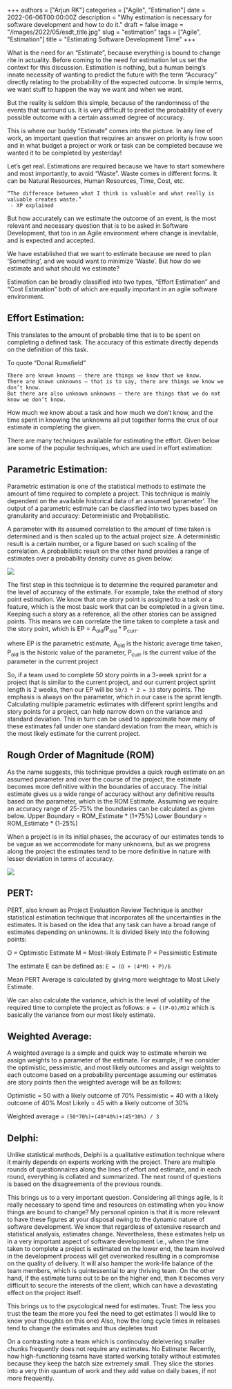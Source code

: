 +++
authors = ["Arjun RK"]
categories = ["Agile", "Estimation"]
date = 2022-06-06T00:00:00Z
description = "Why estimation is necessary for software development and how to do it."
draft = false
image = "/images/2022/05/esdt_title.jpg"
slug = "estimation"
tags = ["Agile", "Estimation"]
title = "Estimating Software Development Time"
+++

What is the need for an “Estimate”, because everything is bound to change rite in actuality. Before coming to the need for estimation let us set the context for this discussion. Estimation is nothing, but a human being’s innate necessity of wanting to predict the future with the term “Accuracy” directly relating to the probability of the expected outcome. In simple terms, we want stuff to happen the way we want and when we want.

But the reality is seldom this simple, because of the randomness of the events that surround us. It is very difficult to predict the probability of every possible outcome with a certain assumed degree of accuracy.

This is where our buddy “Estimate” comes into the picture. In any line of work, an important question that requires an answer on priority is how soon and in what budget a project or work or task can be completed because we wanted it to be completed by yesterday!

Let’s get real. Estimations are required because we have to start somewhere and most importantly, to avoid “Waste”. Waste comes in different forms. It can be Natural Resources, Human Resources, Time, Cost, etc.

```
“The difference between what I think is valuable and what really is valuable creates waste.”
 - XP explained
```

But how accurately can we estimate the outcome of an event, is the most relevant and necessary question that is to be asked in Software Development, that too in an Agile environment where change is inevitable, and is expected and accepted.

We have established that we want to estimate because we need to plan ‘Something’, and we would want to minimize ‘Waste’. But how do we estimate and what should we estimate?

Estimation can be broadly classified into two types, “Effort Estimation” and “Cost Estimation” both of which are equally important in an agile software environment.

## Effort Estimation:
This translates to the amount of probable time that is to be spent on completing a defined task. The accuracy of this estimate directly depends on the definition of this task.

To quote “Donal Rumsfield”
```
There are known knowns – there are things we know that we know.
There are known unknowns – that is to say, there are things we know we don’t know.
But there are also unknown unknowns – there are things that we do not know we don’t know.
```

How much we know about a task and how much we don’t know, and the time spent in knowing the unknowns all put together forms the crux of our estimate in completing the given.

There are many techniques available for estimating the effort. Given below are some of the popular techniques, which are used in effort estimation:

## Parametric Estimation:
Parametric estimation is one of the statistical methods to estimate the amount of time required to complete a project. This technique is mainly dependent on the available historical data of an assumed ‘parameter’. The output of a parametric estimate can be classified into two types based on granularity and accuracy: Deterministic and Probabilistic.

A parameter with its assumed correlation to the amount of time taken is determined and is then scaled up to the actual project size. A deterministic result is a certain number, or a figure based on such scaling of the correlation. A probabilistic result on the other hand provides a range of estimates over a probability density curve as given below:

<image src="/static/images/2022/05/Probabilistic_Parametric_Estimate.png"/>

The first step in this technique is to determine the required parameter and the level of accuracy of the estimate. For example, take the method of story point estimation. We know that one story point is assigned to a task or a feature, which is the most basic work that can be completed in a given time. Keeping such a story as a reference, all the other stories can be assigned points. This means we can correlate the time taken to complete a task and the story point, which is
EP = A<sub>old</sub>/P<sub>old</sub> * P<sub>curr</sub>.

where EP is the parametric estimate,
A<sub>old</sub> is the historic average time taken,
P<sub>old</sub> is the historic value of the parameter,
P<sub>curr</sub> is the current value of the parameter in the current project

So, if a team used to complete 50 story points in a 3-week sprint for a project that is similar to the current project, and our current project sprint length is 2 weeks, then our EP will be `50/3 * 2 = 33` story points. The emphasis is always on the parameter, which in our case is the sprint length.
Calculating multiple parametric estimates with different sprint lengths and story points for a project, can help narrow down on the variance and standard deviation. This in turn can be used to approximate how many of these estimates fall under one standard deviation from the mean, which is the most likely estimate for the current project.

## Rough Order of Magnitude (ROM)
As the name suggests, this technique provides a quick rough estimate on an assumed parameter and over the course of the project, the estimate becomes more definitive within the boundaries of accuracy.
The initial estimate gives us a wide range of accuracy without any definitive results based on the parameter, which is the ROM Estimate. Assuming we require an accuracy range of 25-75% the boundaries can be calculated as given below.
Upper Boundary = ROM_Estimate * (1+75%)
Lower Boundary = ROM_Estimate * (1-25%)

When a project is in its initial phases, the accuracy of our estimates tends to be vague as we accommodate for many unknowns, but as we progress along the project the estimates tend to be more definitive in nature with lesser deviation in terms of accuracy.

<image src="/static/images/2022/05/ROM_funnel.png"/>

## PERT:
PERT, also known as Project Evaluation Review Technique is another statistical estimation technique that incorporates all the uncertainties in the estimates. It is based on the idea that any task can have a broad range of estimates depending on unknowns. It is divided likely into the following points:

O = Optimistic Estimate
M = Most-likely Estimate
P = Pessimistic Estimate

The estimate E can be defined as:
`E = (O + (4*M) + P)/6`

Mean PERT Average is calculated by giving more weightage to Most Likely Estimate.

We can also calculate the variance, which is the level of volatility of the required time to complete the project as follows:
`σ = ((P-O)/M)2`
which is basically the variance from our most likely estimate.

## Weighted Average:
A weighted average is a simple and quick way to estimate wherein we assign weights to a parameter of the estimate. For example, if we consider the optimistic, pessimistic, and most likely outcomes and assign weights to each outcome based on a probability percentage assuming our estimates are story points then the weighted average will be as follows:

Optimistic = 50 with a likely outcome of 70%
Pessimistic = 40 with a likely outcome of 40%
Most Likely = 45 with a likely outcome of 30%

Weighted average = `(50*70%)+(40*40%)+(45*30%) / 3`

## Delphi:
Unlike statistical methods, Delphi is a qualitative estimation technique where it mainly depends on experts working with the project. There are multiple rounds of questionnaires along the lines of effort and estimate, and in each round, everything is collated and summarized. The next round of questions is based on the disagreements of the previous rounds.

This brings us to a very important question. Considering all things agile, is it really necessary to spend time and resources on estimating when you know things are bound to change?
My personal opinion is that it is more relevant to have these figures at your disposal owing to the dynamic nature of software development. We know that regardless of extensive research and statistical analysis, estimates change. Nevertheless, these estimates help us in a very important aspect of software development i.e., when the time taken to complete a project is estimated on the lower end, the team involved in the development process will get overworked resulting in a compromise on the quality of delivery. It will also hamper the work-life balance of the team members, which is quintessential to any thriving team.
On the other hand, if the estimate turns out to be on the higher end, then it becomes very difficult to secure the interests of the client, which can have a devastating effect on the project itself.

This brings us to the psycological need for estimates.
Trust: The less you trust the team the more you feel the need to get estimates (I would like to know your thoughts on this one) Also, how the long cycle times in releases tend to change the estimates and thus depletes trust

On a contrasting note a team which is continoulsy deleivering smaller chunks frequently does not require any estimates. 
No Estimate: Recently, how high-functioning teams have started working totally without estimates because they keep the batch size extremely small. They slice the stories into a very thin quantum of work and they add value on daily bases, if not more frequently.
